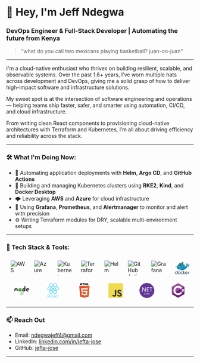 
# 👋 Hey, I'm Jeff Ndegwa

### DevOps Engineer & Full-Stack Developer | Automating the future from Kenya

> "what do you call two mexicans playing basketball? juan-on-juan"

---

I'm a cloud-native enthusiast who thrives on building resilient, scalable, and observable systems. Over the past 1.6+ years, I’ve worn multiple hats across development and DevOps, giving me a solid grasp of how to deliver high-impact software and infrastructure solutions.

My sweet spot is at the intersection of software engineering and operations — helping teams ship faster, safer, and smarter using automation, CI/CD, and cloud infrastructure.

From writing clean React components to provisioning cloud-native architectures with Terraform and Kubernetes, I’m all about driving efficiency and reliability across the stack.

---

### 🛠️ What I'm Doing Now:

* 🚀 Automating application deployments with **Helm**, **Argo CD**, and **GitHub Actions**
* 🧱 Building and managing Kubernetes clusters using **RKE2**, **Kind**, and **Docker Desktop**
* 🌩️ Leveraging **AWS** and **Azure** for cloud infrastructure
* 🎯 Using **Grafana**, **Prometheus**, and **Alertmanager** to monitor and alert with precision
* ⚙️ Writing Terraform modules for DRY, scalable multi-environment setups

---

### 🧰 Tech Stack & Tools:

<div style="display: flex; justify-content: space-around; align-items: center; flex-wrap: wrap;">

  <img src="https://cdn.worldvectorlogo.com/logos/amazon-web-services-2.svg" alt="AWS" width="40" height="40" style="margin: 10px;">

  <img src="https://www.vectorlogo.zone/logos/microsoft_azure/microsoft_azure-icon.svg" alt="Azure" width="40" height="40" style="margin: 10px;">

  <img src="https://www.vectorlogo.zone/logos/kubernetes/kubernetes-icon.svg" alt="Kubernetes" width="40" height="40" style="margin: 10px;">

  <img src="https://www.vectorlogo.zone/logos/terraformio/terraformio-icon.svg" alt="Terraform" width="40" height="40" style="margin: 10px;">

  <img src="https://www.vectorlogo.zone/logos/helmsh/helmsh-icon.svg" alt="Helm" width="40" height="40" style="margin: 10px;">

  <img src="https://www.vectorlogo.zone/logos/github/github-icon.svg" alt="GitHub Actions" width="40" height="40" style="margin: 10px;">

  <img src="https://www.vectorlogo.zone/logos/grafana/grafana-icon.svg" alt="Grafana" width="40" height="40" style="margin: 10px;">

  <img src="https://raw.githubusercontent.com/devicons/devicon/master/icons/docker/docker-original-wordmark.svg" alt="Docker" width="40" height="40" style="margin: 10px;">

  <img src="https://raw.githubusercontent.com/devicons/devicon/master/icons/nodejs/nodejs-original-wordmark.svg" alt="Node.js" width="40" height="40" style="margin: 10px;">

  <img src="https://raw.githubusercontent.com/devicons/devicon/master/icons/react/react-original-wordmark.svg" alt="React" width="40" height="40" style="margin: 10px;">

  <img src="https://raw.githubusercontent.com/devicons/devicon/master/icons/html5/html5-original-wordmark.svg" alt="HTML5" width="40" height="40" style="margin: 10px;">

  <img src="https://raw.githubusercontent.com/devicons/devicon/master/icons/javascript/javascript-original.svg" alt="JavaScript" width="40" height="40" style="margin: 10px;">

  <img src="https://raw.githubusercontent.com/devicons/devicon/master/icons/dotnetcore/dotnetcore-original.svg" alt=".NET" width="40" height="40" style="margin: 10px;">

  <img src="https://raw.githubusercontent.com/devicons/devicon/master/icons/csharp/csharp-original.svg" alt="C#" width="40" height="40" style="margin: 10px;">

</div>

---

### 📫 Reach Out

* Email: [ndegwajeff4@gmail.com](mailto:ndegwajeff4@gmail.com)
* LinkedIn: [linkedin.com/in/jefta-jose](https://www.linkedin.com/in/jeff-ndegwa-801593219/)
* GitHub: [jefta-jose](https://github.com/jefta-jose)
---
